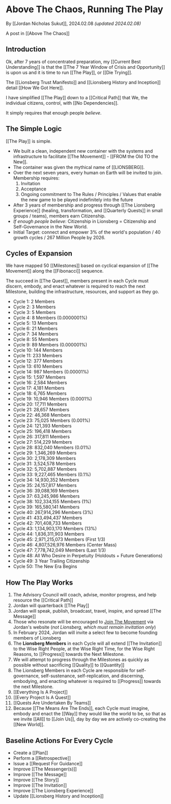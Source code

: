 # Above The Chaos, Running The Play

By [[Jordan Nicholas Sukut]], 2024.02.08 _(updated 2024.02.08)_

A post in [[Above The Chaos]]  

## Introduction

Ok, after 7 years of concentrated preparation, my [[Current Best Understanding]] is that the [[The 7 Year Window of Crisis and Opportunity]] is upon us and it is time to run [[The Play]], or [[Die Trying]]. 

The [[Lionsberg Trust Manifesto]] and [[Lionsberg History and Inception]] detail [[How We Got Here]].  

I have simplified [[The Play]] down to a [[Critical Path]] that We, the individual citizens, control, with [[No Dependencies]]. 

It simply requires that enough people *believe*. 

## The Simple Logic  

[[The Play]] is simple. 

- We built a clean, independent new container with the systems and infrastructure to facilitate [[The Movement]] - [[FROM the Old TO the New]].  
- The container was given the mythical name of [[LIONSBERG]].  
- Over the next seven years, every human on Earth will be invited to join. Membership requires: 
	1. Invitation  
	2. Acceptance  
	3. Ongoing commitment to The Rules / Principles / Values that enable the new game to be played indefinitely into the future    
- After 3 years of membership and progress through [[The Lionsberg Experience]] (healing, transformation, and [[Quarterly Quests]] in small groups / teams), members earn Citizenship.  
- *If enough people believe*: Citizenship in Lionsberg = Citizenship and Self-Governance in the New World.  
- Initial Target: connect and empower 3% of the world's population / 40 growth cycles / 267 Million People by 2026.  
## Cycles of Expansion 

We have mapped 50 [[Milestones]] based on cyclical expansion of [[The Movement]] along the [[Fibonacci]] sequence.  

The succeed in [[The Quest]], members present in each Cycle must discern, embody, and enact whatever is required to reach the next Milestone, building the infrastructure, resources, and support as they go. 

- Cycle 1: 2 Members  
- Cycle 2: 3 Members  
- Cycle 3: 5 Members  
- Cycle 4: 8 Members (0.0000001%) 
- Cycle 5: 13 Members  
- Cycle 6: 21 Members  
- Cycle 7: 34 Members  
- Cycle 8: 55 Members  
- Cycle 9: 89 Members (0.000001%) 
- Cycle 10: 144 Members  
- Cycle 11: 233 Members  
- Cycle 12: 377 Members  
- Cycle 13: 610 Members  
- Cycle 14: 987 Members (0.00001%)   
- Cycle 15: 1,597 Members  
- Cycle 16: 2,584 Members  
- Cycle 17: 4,181 Members  
- Cycle 18: 6,765 Members  
- Cycle 19: 10,946 Members (0.0001%)  
- Cycle 20: 17,711 Members  
- Cycle 21: 28,657 Members  
- Cycle 22: 46,368 Members  
- Cycle 23: 75,025 Members (0.001%)  
- Cycle 24: 121,393 Members  
- Cycle 25: 196,418 Members  
- Cycle 26: 317,811 Members  
- Cycle 27: 514,229 Members  
- Cycle 28: 832,040 Members (0.01%)  
- Cycle 29: 1,346,269 Members  
- Cycle 30: 2,178,309 Members  
- Cycle 31: 3,524,578 Members  
- Cycle 32: 5,702,887 Members  
- Cycle 33: 9,227,465 Members  (0.1%)  
- Cycle 34: 14,930,352 Members  
- Cycle 35: 24,157,817 Members  
- Cycle 36: 39,088,169 Members  
- Cycle 37: 63,245,986 Members  
- Cycle 38: 102,334,155 Members (1%)   
- Cycle 39: 165,580,141 Members  
- Cycle 40: 267,914,296 Members (3%)  
- Cycle 41: 433,494,437 Members  
- Cycle 42: 701,408,733 Members  
- Cycle 43: 1,134,903,170 Members (13%)  
- Cycle 44: 1,836,311,903 Members  
- Cycle 45: 2,971,215,073 Members (First 1/3)  
- Cycle 46: 4,807,526,976 Members (Center Mass)  
- Cycle 47: 7,778,742,049 Members (Last 1/3)  
- Cycle 48: All Who Desire in Perpetuity (Holdouts + Future Generations)  
- Cycle 49: 3 Year Trailing Citizenship  
- Cycle 50: The New Era Begins  

## How The Play Works 

1. The Advisory Council will coach, advise, monitor progress, and help resource the [[Critical Path]]  
2. Jordan will quarterback [[The Play]]  
3. Jordan will speak, publish, broadcast, travel, inspire, and spread [[The Message]]    
4. Those who resonate will be encouraged to [Join The Movement](https://jordannicholas.org/join_the_movement) via Jordan's website (*not Lionsberg, which must remain invitation only*)  
5. In February 2024, Jordan will invite a select few to become founding members of Lionsberg   
6. The **Lionsberg Members** in each Cycle will all extend [[The Invitation]] to the Wise Right People, at the Wise Right Time, for the Wise Right Reasons, to [[Progress]] towards the Next Milestone.     
7. We will attempt to progress through the Milestones as quickly as possible without sacrificing [[Quality]] to [[Quantity]]  
8. The Lionsberg Members in each Cycle are responsible for self-governance, self-sustenance, self-replication, and discerning, embodying, and enacting whatever is required to [[Progress]] towards the next Milestone. 
9. [[Everything Is A Project]]  
10. [[Every Project Is A Quest]]  
11. [[Quests Are Undertaken By Teams]]  
12. Because [[The Means Are The Ends]], each Cycle must imagine, embody and enact the [[Way]] they would like the world to be, so that as we invite [[All]] to [[Join Us]], day by day we are actively co-creating the [[New World]].  

## Baseline Actions For Every Cycle 

- Create a [[Plan]]  
- Perform a [[Retrospective]]  
- Issue a [[Request For Guidance]]  
- Improve [[The Messenger(s)]]  
- Improve [[The Message]]  
- Improve [[The Story]]  
- Improve [[The Invitation]]  
- Improve [[The Lionsberg Experience]]  
- Update [[Lionsberg History and Inception]]  




